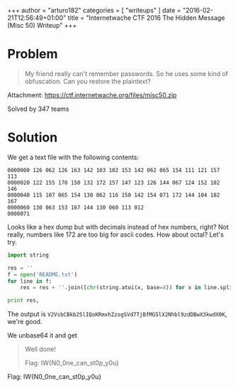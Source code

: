 +++
author = "arturo182"
categories = [ "writeups" ]
date = "2016-02-21T12:56:49+01:00"
title = "Internetwache CTF 2016 The Hidden Message (Misc 50) Writeup"
+++

# Problem

>  My friend really can't remember passwords. So he uses some kind of obfuscation. Can you restore the plaintext?

Attachment: https://ctf.internetwache.org/files/misc50.zip

Solved by 347 teams

# Solution

We get a text file with the following contents:

~~~
0000000 126 062 126 163 142 103 102 153 142 062 065 154 111 121 157 113
0000020 122 155 170 150 132 172 157 147 123 126 144 067 124 152 102 146
0000040 115 107 065 154 130 062 116 150 142 154 071 172 144 104 102 167
0000060 130 063 153 167 144 130 060 113 012
0000071
~~~

Looks like a hex dump but with decimals instead of hex numbers, right? Not really, numbers like 172 are too big for ascii codes. How about octal? Let's try.

~~~python
import string

res = ''
f = open('README.txt')
for line in f:
    res = res + ''.join([chr(string.atoi(x, base=8)) for x in line.split(' ')[1::]])

print res,
~~~

The output is `V2VsbCBkb25lIQoKRmxhZzogSVd7TjBfMG5lX2Nhbl9zdDBwX3kwdX0K`, we're good.

We unbase64 it and get

> Well done!
>
> Flag: IW{N0_0ne_can_st0p_y0u}

Flag: IW{N0_0ne_can_st0p_y0u}